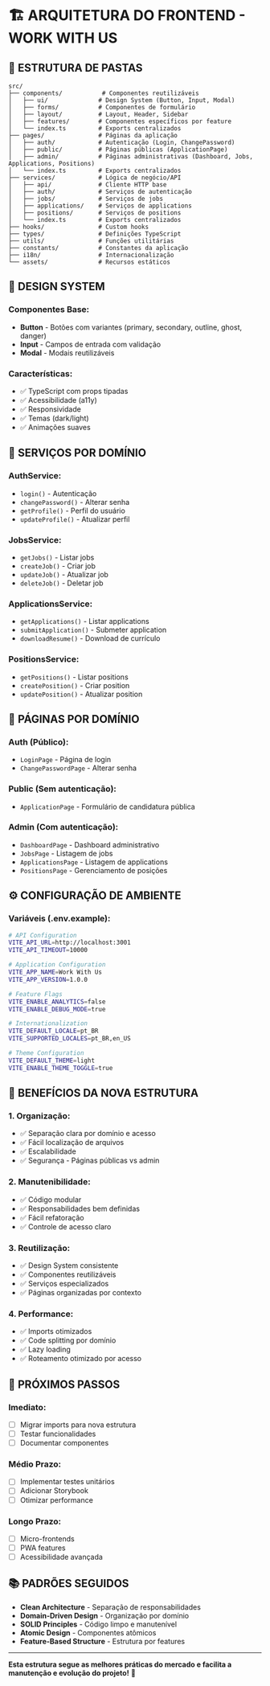 # 🏗️ **ARQUITETURA DO FRONTEND - WORK WITH US**

## 📁 **ESTRUTURA DE PASTAS**

```
src/
├── components/           # Componentes reutilizáveis
│   ├── ui/              # Design System (Button, Input, Modal)
│   ├── forms/           # Componentes de formulário
│   ├── layout/          # Layout, Header, Sidebar
│   ├── features/        # Componentes específicos por feature
│   └── index.ts         # Exports centralizados
├── pages/               # Páginas da aplicação
│   ├── auth/            # Autenticação (Login, ChangePassword)
│   ├── public/          # Páginas públicas (ApplicationPage)
│   ├── admin/           # Páginas administrativas (Dashboard, Jobs, Applications, Positions)
│   └── index.ts         # Exports centralizados
├── services/            # Lógica de negócio/API
│   ├── api/             # Cliente HTTP base
│   ├── auth/            # Serviços de autenticação
│   ├── jobs/            # Serviços de jobs
│   ├── applications/    # Serviços de applications
│   ├── positions/       # Serviços de positions
│   └── index.ts         # Exports centralizados
├── hooks/               # Custom hooks
├── types/               # Definições TypeScript
├── utils/               # Funções utilitárias
├── constants/           # Constantes da aplicação
├── i18n/                # Internacionalização
└── assets/              # Recursos estáticos
```

## 🎨 **DESIGN SYSTEM**

### **Componentes Base:**
- **Button** - Botões com variantes (primary, secondary, outline, ghost, danger)
- **Input** - Campos de entrada com validação
- **Modal** - Modais reutilizáveis

### **Características:**
- ✅ TypeScript com props tipadas
- ✅ Acessibilidade (a11y)
- ✅ Responsividade
- ✅ Temas (dark/light)
- ✅ Animações suaves

## 🔧 **SERVIÇOS POR DOMÍNIO**

### **AuthService:**
- `login()` - Autenticação
- `changePassword()` - Alterar senha
- `getProfile()` - Perfil do usuário
- `updateProfile()` - Atualizar perfil

### **JobsService:**
- `getJobs()` - Listar jobs
- `createJob()` - Criar job
- `updateJob()` - Atualizar job
- `deleteJob()` - Deletar job

### **ApplicationsService:**
- `getApplications()` - Listar applications
- `submitApplication()` - Submeter application
- `downloadResume()` - Download de currículo

### **PositionsService:**
- `getPositions()` - Listar positions
- `createPosition()` - Criar position
- `updatePosition()` - Atualizar position

## 📱 **PÁGINAS POR DOMÍNIO**

### **Auth (Público):**
- `LoginPage` - Página de login
- `ChangePasswordPage` - Alterar senha

### **Public (Sem autenticação):**
- `ApplicationPage` - Formulário de candidatura pública

### **Admin (Com autenticação):**
- `DashboardPage` - Dashboard administrativo
- `JobsPage` - Listagem de jobs
- `ApplicationsPage` - Listagem de applications
- `PositionsPage` - Gerenciamento de posições

## ⚙️ **CONFIGURAÇÃO DE AMBIENTE**

### **Variáveis (.env.example):**
```bash
# API Configuration
VITE_API_URL=http://localhost:3001
VITE_API_TIMEOUT=10000

# Application Configuration
VITE_APP_NAME=Work With Us
VITE_APP_VERSION=1.0.0

# Feature Flags
VITE_ENABLE_ANALYTICS=false
VITE_ENABLE_DEBUG_MODE=true

# Internationalization
VITE_DEFAULT_LOCALE=pt_BR
VITE_SUPPORTED_LOCALES=pt_BR,en_US

# Theme Configuration
VITE_DEFAULT_THEME=light
VITE_ENABLE_THEME_TOGGLE=true
```

## 🎯 **BENEFÍCIOS DA NOVA ESTRUTURA**

### **1. Organização:**
- ✅ Separação clara por domínio e acesso
- ✅ Fácil localização de arquivos
- ✅ Escalabilidade
- ✅ Segurança - Páginas públicas vs admin

### **2. Manutenibilidade:**
- ✅ Código modular
- ✅ Responsabilidades bem definidas
- ✅ Fácil refatoração
- ✅ Controle de acesso claro

### **3. Reutilização:**
- ✅ Design System consistente
- ✅ Componentes reutilizáveis
- ✅ Serviços especializados
- ✅ Páginas organizadas por contexto

### **4. Performance:**
- ✅ Imports otimizados
- ✅ Code splitting por domínio
- ✅ Lazy loading
- ✅ Roteamento otimizado por acesso

## 🚀 **PRÓXIMOS PASSOS**

### **Imediato:**
- [ ] Migrar imports para nova estrutura
- [ ] Testar funcionalidades
- [ ] Documentar componentes

### **Médio Prazo:**
- [ ] Implementar testes unitários
- [ ] Adicionar Storybook
- [ ] Otimizar performance

### **Longo Prazo:**
- [ ] Micro-frontends
- [ ] PWA features
- [ ] Acessibilidade avançada

## 📚 **PADRÕES SEGUIDOS**

- **Clean Architecture** - Separação de responsabilidades
- **Domain-Driven Design** - Organização por domínio
- **SOLID Principles** - Código limpo e manutenível
- **Atomic Design** - Componentes atômicos
- **Feature-Based Structure** - Estrutura por features

---

**Esta estrutura segue as melhores práticas do mercado e facilita a manutenção e evolução do projeto!** 🎉
